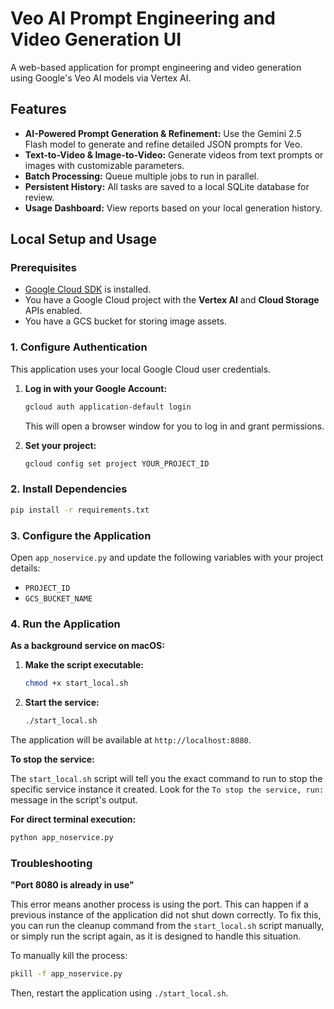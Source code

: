 # Veo AI Prompt Engineering and Video Generation UI

A web-based application for prompt engineering and video generation using Google's Veo AI models via Vertex AI.

## Features

- **AI-Powered Prompt Generation & Refinement:** Use the Gemini 2.5 Flash model to generate and refine detailed JSON prompts for Veo.
- **Text-to-Video & Image-to-Video:** Generate videos from text prompts or images with customizable parameters.
- **Batch Processing:** Queue multiple jobs to run in parallel.
- **Persistent History:** All tasks are saved to a local SQLite database for review.
- **Usage Dashboard:** View reports based on your local generation history.

## Local Setup and Usage

### Prerequisites

- [Google Cloud SDK](https://cloud.google.com/sdk/docs/install) is installed.
- You have a Google Cloud project with the **Vertex AI** and **Cloud Storage** APIs enabled.
- You have a GCS bucket for storing image assets.

### 1. Configure Authentication

This application uses your local Google Cloud user credentials.

1.  **Log in with your Google Account:**
    ```bash
    gcloud auth application-default login
    ```
    This will open a browser window for you to log in and grant permissions.

2.  **Set your project:**
    ```bash
    gcloud config set project YOUR_PROJECT_ID
    ```

### 2. Install Dependencies
```bash
pip install -r requirements.txt
```

### 3. Configure the Application
Open `app_noservice.py` and update the following variables with your project details:
- `PROJECT_ID`
- `GCS_BUCKET_NAME`

### 4. Run the Application

**As a background service on macOS:**

1.  **Make the script executable:**
    ```bash
    chmod +x start_local.sh
    ```
2.  **Start the service:**
    ```bash
    ./start_local.sh
    ```
The application will be available at `http://localhost:8080`.

**To stop the service:**

The `start_local.sh` script will tell you the exact command to run to stop the specific service instance it created. Look for the `To stop the service, run:` message in the script's output.

**For direct terminal execution:**
```bash
python app_noservice.py
```

### Troubleshooting

**"Port 8080 is already in use"**

This error means another process is using the port. This can happen if a previous instance of the application did not shut down correctly. To fix this, you can run the cleanup command from the `start_local.sh` script manually, or simply run the script again, as it is designed to handle this situation.

To manually kill the process:
```bash
pkill -f app_noservice.py
```
Then, restart the application using `./start_local.sh`.
